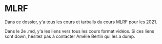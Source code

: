 # MLRF

Dans ce dossier, y'a tous les cours et tarballs du cours MLRF pour les 2021.

Dans le 2e .md, y'a les liens vers tous les cours format vidéos. Si ces liens sont down, hésitez pas à contacter Amélie Bertin qui les a dump.
